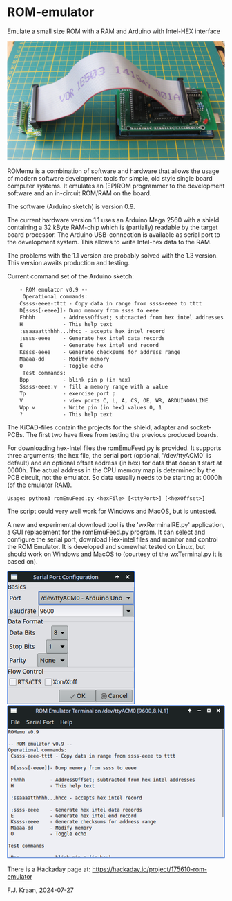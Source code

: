 # ROM-emulator
Emulate a small size ROM with a RAM and Arduino with Intel-HEX interface

![Arduino Mega 2560 with ROMemu 1.1 shield, cable and adaper/pod](romemuv1.1set.jpg)

ROMemu is a combination of software and hardware that allows the usage of modern software development tools for simple, old style single board computer systems. It emulates an (EP)ROM programmer to the development software and an in-circuit ROM/RAM on the board.

The software (Arduino sketch) is version 0.9.

The current hardware version 1.1 uses an Arduino Mega 2560 with a shield containing a 32 kByte RAM-chip which is (partially) readable by the target board processor. The Arduino USB-connection is available as serial port to the development system. This allows to write Intel-hex data to the RAM.

The problems with the 1.1 version are probably solved with the 1.3 version. This version awaits production and testing.

Current command set of the Arduino sketch:

		- ROM emulator v0.9 --
		 Operational commands:
		Cssss-eeee-tttt - Copy data in range from ssss-eeee to tttt
		D[ssss[-eeee]]- Dump memory from ssss to eeee
		Fhhhh         - AddressOffset; subtracted from hex intel addresses
		H             - This help text
		:ssaaaatthhhh...hhcc - accepts hex intel record
		;ssss-eeee    - Generate hex intel data records
		E             - Generate hex intel end record
		Kssss-eeee    - Generate checksums for address range
		Maaaa-dd      - Modify memory
		O             - Toggle echo
		 Test commands:
		Bpp           - blink pin p (in hex)
		Sssss-eeee:v  - fill a memory range with a value
		Tp            - exercise port p
		V             - view ports C, L, A, CS, OE, WR, ARDUINOONLINE
		Wpp v         - Write pin (in hex) values 0, 1
		?             - This help text


The KiCAD-files contain the projects for the shield, adapter and socket-PCBs. The first two have fixes from testing the previous produced boards.  

For downloading hex-Intel files the romEmuFeed.py is provided. It supports three arguments; the hex file, the serial port (optional, '/dev/ttyACM0' is default) and an optional offset address (in hex) for data that doesn't start at 0000h. The actual address in the CPU memory map is determined by the PCB circuit, not the emulator. So data usually needs to be starting at 0000h (of the emulator RAM).

    Usage: python3 romEmuFeed.py <hexFile> [<ttyPort>] [<hexOffset>]
    
The script could very well work for Windows and MacOS, but is untested.

A new and experimental download tool is the 'wxRerminalRE.py' application, a GUI replacement for the 
romEmuFeed.py program. It can select and configure the serial port, download Hex-intel files and 
monitor and control the ROM Emulator. It is developed and somewhat tested on Linux, but should work
on Windows and MacOS to (courtesy of the wxTerminal.py it is based on).

![Serial port configuration window](serialPortConfig.png) ![Terminal window](terminalWindow.png)

There is a Hackaday page at: https://hackaday.io/project/175610-rom-emulator

F.J. Kraan, 2024-07-27
